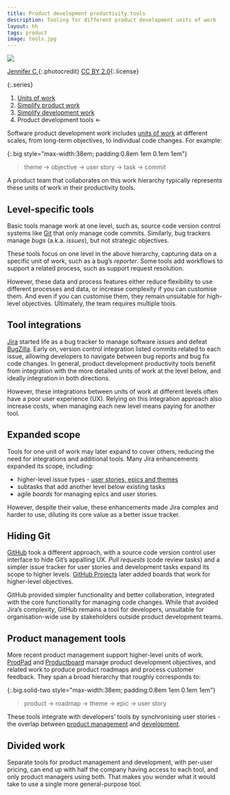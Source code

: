 ```yaml
---
title: Product development productivity tools
description: Tooling for different product development units of work
layout: hh
tags: product
image: tools.jpg
---
```


![](tools.jpg)

[Jennifer C.](https://www.flickr.com/photos/29638108@N06/7718086616){:.photocredit}
[CC BY 2.0](https://creativecommons.org/licenses/by/2.0/){:.license}

{:.series}
1. [Units of work](units-of-work)
2. [Simplify product work](simplify-product-work)
3. [Simplify development work](simplify-development-work)
4. Product development tools ←

Software product development work includes [units of work](units-of-work)
at different scales, from long-term objectives, to individual code changes.
For example:

{:.big style="max-width:38em; padding:0.8em 1em 0.1em 1em"}
> theme → objective → user story → task → commit

A product team that collaborates on this work hierarchy typically represents these units of work in their productivity tools.

## Level-specific tools

Basic tools manage work at one level, such as, source code version control systems like
[Git](https://en.wikipedia.org/wiki/Git) that only manage code commits.
Similarly, bug trackers manage _bugs_ (a.k.a. _issues_), but not strategic objectives.

These tools focus on one level in the above hierarchy, capturing data on a specific unit of work, such as a bug’s _reporter_.
Some tools add workflows to support a related process, such as support request resolution.

However, these data and process features either reduce flexibility to use different processes and data, or increase complexity if you can customise them.
And even if you can customise them, they remain unsuitable for high-level objectives.
Ultimately, the team requires multiple tools.

## Tool integrations

[Jira](https://en.wikipedia.org/wiki/Jira_(software))
started life as a bug tracker to manage software _issues_ and defeat
[BugZilla](https://en.wikipedia.org/wiki/Bugzilla).
Early on, version control integration listed commits related to each issue, allowing developers to navigate between bug reports and bug fix code changes.
In general, product development productivity tools benefit from integration with the more detailed units of work at the level below, and ideally integration in both directions.

However, these integrations between units of work at different levels often have a poor user experience (UX).
Relying on this integration approach also increase costs, when managing each new level means paying for another tool.

## Expanded scope

Tools for one unit of work may later expand to cover others, reducing the need for integrations and additional tools.
Many Jira enhancements expanded its scope, including:

* higher-level issue types - [user stories, epics and themes](https://www.atlassian.com/agile/project-management/epics-stories-themes)
* subtasks that add another level below existing tasks
* agile _boards_ for managing epics and user stories.

However, despite their value, these enhancements made Jira complex and harder to use, diluting its core value as a better issue tracker.

## Hiding Git

[GitHub](https://en.wikipedia.org/wiki/GitHub) took a different approach,
with a source code version control user interface to hide Git’s appalling UX.
_Pull requests_ (code review tasks) and a simpler issue tracker for user stories and development tasks expand its scope to higher levels.
[GitHub Projects](https://docs.github.com/en/issues/planning-and-tracking-with-projects/learning-about-projects/about-projects)
later added boards that work for higher-level objectives.

GitHub provided simpler functionality and better collaboration,
integrated with the core functionality for managing code changes.
While that avoided Jira’s complexity, GitHub remains a tool for developers,
unsuitable for organisation-wide use by stakeholders outside product development teams.

## Product management tools

More recent product management support higher-level units of work.
[ProdPad](https://www.prodpad.com) and [Productboard](https://www.productboard.com)
manage product development objectives, and related work to produce product roadmaps and process customer feedback.
They span a broad hierarchy that roughly corresponds to:

{:.big.solid-two style="max-width:38em; padding:0.8em 1em 0.1em 1em"}
> product → roadmap → theme → epic → user story

These tools integrate with developers’ tools by synchronising user stories - the overlap between
[product management](simplify-product-work) and [development](simplify-development-work).

## Divided work

Separate tools for product management and development, with per-user pricing, can end up with half the company having access to each tool, and only product managers using both.
That makes you wonder what it would take to use a single more general-purpose tool.
